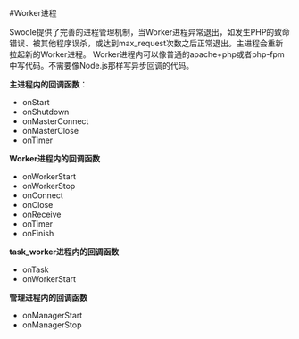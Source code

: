 #Worker进程

Swoole提供了完善的进程管理机制，当Worker进程异常退出，如发生PHP的致命错误、被其他程序误杀，或达到max_request次数之后正常退出。主进程会重新拉起新的Worker进程。
Worker进程内可以像普通的apache+php或者php-fpm中写代码。不需要像Node.js那样写异步回调的代码。

__主进程内的回调函数__：

* onStart
* onShutdown
* onMasterConnect
* onMasterClose
* onTimer

__Worker进程内的回调函数__

* onWorkerStart
* onWorkerStop
* onConnect
* onClose
* onReceive
* onTimer
* onFinish

__task_worker进程内的回调函数__

* onTask
* onWorkerStart

__管理进程内的回调函数__

* onManagerStart
* onManagerStop




